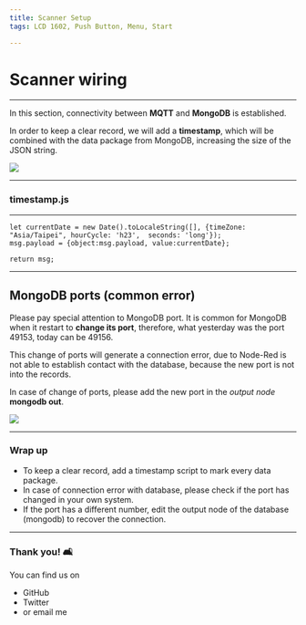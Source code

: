 ```yaml
---
title: Scanner Setup
tags: LCD 1602, Push Button, Menu, Start

---
```


# Scanner wiring

---

In this section, connectivity between **MQTT** and **MongoDB** is established.

In order to keep a clear record, we will add a **timestamp**, which will be combined with the data package from MongoDB, increasing the size of the JSON string.


![](https://i.imgur.com/oxuwI5f.png)

---

### timestamp.js

---

```js=
let currentDate = new Date().toLocaleString([], {timeZone: "Asia/Taipei", hourCycle: 'h23',  seconds: 'long'});
msg.payload = {object:msg.payload, value:currentDate}; 

return msg; 
```

---

## MongoDB ports (common error)

Please pay special attention to MongoDB port. It is common for MongoDB when it restart to **change its port**, therefore, what yesterday was the port 49153, today can be 49156.

This change of ports will generate a connection error, due to Node-Red is not able to establish contact with the database, because the new port is not into the records.

In case of change of ports, please add the new port in the *output node* **mongodb out**.


![](https://i.imgur.com/28tANuk.png)

---

### Wrap up

- To keep a clear record, add a timestamp script to mark every data package.
- In case of connection error with database, please check if the port has changed in your own system.
- If the port has a different number, edit the output node of the database (mongodb) to recover the connection. 

---

### Thank you! :couch_and_lamp: 

You can find us on

- GitHub
- Twitter
- or email me
